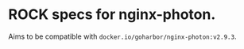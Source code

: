 # ROCK specs for nginx-photon.

Aims to be compatible with `docker.io/goharbor/nginx-photon:v2.9.3`.
